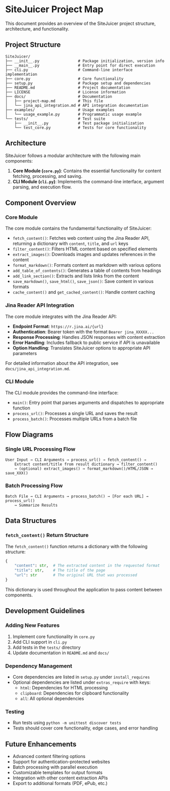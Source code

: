 # SiteJuicer Project Map

This document provides an overview of the SiteJuicer project structure, architecture, and functionality.

## Project Structure

```
SiteJuicer/
├── __init__.py                 # Package initialization, version info
├── __main__.py                 # Entry point for direct execution
├── cli.py                      # Command-line interface implementation
├── core.py                     # Core functionality
├── setup.py                    # Package setup and dependencies
├── README.md                   # Project documentation
├── LICENSE                     # License information
├── docs/                       # Documentation
│   ├── project-map.md          # This file
│   └── jina_api_integration.md # API integration documentation
├── examples/                   # Usage examples
│   └── usage_example.py        # Programmatic usage example
└── tests/                      # Test suite
    ├── __init__.py             # Test package initialization
    └── test_core.py            # Tests for core functionality
```

## Architecture

SiteJuicer follows a modular architecture with the following main components:

1. **Core Module (`core.py`)**: Contains the essential functionality for content fetching, processing, and saving.
2. **CLI Module (`cli.py`)**: Implements the command-line interface, argument parsing, and execution flow.

## Component Overview

### Core Module

The core module contains the fundamental functionality of SiteJuicer:

- `fetch_content()`: Fetches web content using the Jina Reader API, returning a dictionary with `content`, `title`, and `url` keys
- `filter_content()`: Filters HTML content based on specified elements
- `extract_images()`: Downloads images and updates references in the content
- `format_markdown()`: Formats content as markdown with various options
- `add_table_of_contents()`: Generates a table of contents from headings
- `add_link_section()`: Extracts and lists links from the content
- `save_markdown()`, `save_html()`, `save_json()`: Save content in various formats
- `cache_content()` and `get_cached_content()`: Handle content caching

### Jina Reader API Integration

The core module integrates with the Jina Reader API:

- **Endpoint Format**: `https://r.jina.ai/{url}`
- **Authentication**: Bearer token with the format `Bearer jina_XXXXX...`
- **Response Processing**: Handles JSON responses with content extraction
- **Error Handling**: Includes fallback to public service if API is unavailable
- **Option Handling**: Translates SiteJuicer options to appropriate API parameters

For detailed information about the API integration, see `docs/jina_api_integration.md`.

### CLI Module

The CLI module provides the command-line interface:

- `main()`: Entry point that parses arguments and dispatches to appropriate function
- `process_url()`: Processes a single URL and saves the result
- `process_batch()`: Processes multiple URLs from a batch file

## Flow Diagrams

### Single URL Processing Flow

```
User Input → CLI Arguments → process_url() → fetch_content() → 
    Extract content/title from result dictionary → filter_content() 
    → (optional) extract_images() → format_markdown()/HTML/JSON → save_XXX()
```

### Batch Processing Flow

```
Batch File → CLI Arguments → process_batch() → [For each URL] → process_url() 
    → Summarize Results
```

## Data Structures

### `fetch_content()` Return Structure

The `fetch_content()` function returns a dictionary with the following structure:

```python
{
    "content": str,  # The extracted content in the requested format
    "title": str,    # The title of the page
    "url": str       # The original URL that was processed
}
```

This dictionary is used throughout the application to pass content between components.

## Development Guidelines

### Adding New Features

1. Implement core functionality in `core.py`
2. Add CLI support in `cli.py`
3. Add tests in the `tests/` directory
4. Update documentation in `README.md` and `docs/`

### Dependency Management

- Core dependencies are listed in `setup.py` under `install_requires`
- Optional dependencies are listed under `extras_require` with keys:
  - `html`: Dependencies for HTML processing
  - `clipboard`: Dependencies for clipboard functionality
  - `all`: All optional dependencies

### Testing

- Run tests using `python -m unittest discover tests`
- Tests should cover core functionality, edge cases, and error handling

## Future Enhancements

- Advanced content filtering options
- Support for authentication-protected websites
- Batch processing with parallel execution
- Customizable templates for output formats
- Integration with other content extraction APIs
- Export to additional formats (PDF, ePub, etc.) 